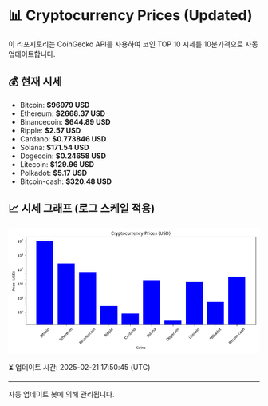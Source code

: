 
# 📊 Cryptocurrency Prices (Updated)

이 리포지토리는 CoinGecko API를 사용하여 코인 TOP 10 시세를 10분가격으로 자동 업데이트합니다.

## 💰 현재 시세
- Bitcoin: **$96979 USD**
- Ethereum: **$2668.37 USD**
- Binancecoin: **$644.89 USD**
- Ripple: **$2.57 USD**
- Cardano: **$0.773846 USD**
- Solana: **$171.54 USD**
- Dogecoin: **$0.24658 USD**
- Litecoin: **$129.96 USD**
- Polkadot: **$5.17 USD**
- Bitcoin-cash: **$320.48 USD**

## 📈 시세 그래프 (로그 스케일 적용)
![Crypto Prices](crypto_prices.png)

⏳ 업데이트 시간: 2025-02-21 17:50:45 (UTC)

---
자동 업데이트 봇에 의해 관리됩니다.
